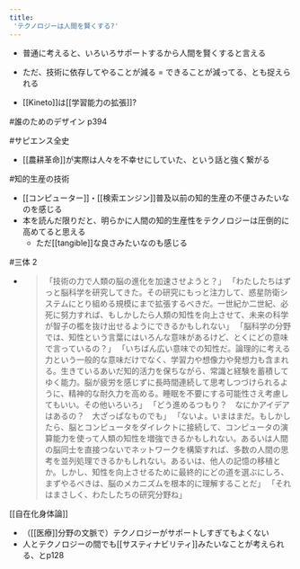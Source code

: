 ```yaml
---
title:
 'テクノロジーは人間を賢くする?'
---
```


- 普通に考えると、いろいろサポートするから人間を賢くすると言える
- ただ、技術に依存してやることが減る = できることが減ってる、とも捉えられる

- [[Kineto]]は[[学習能力の拡張]]?

#誰のためのデザイン p394

#サピエンス全史
- [[農耕革命]]が実際は人々を不幸せにしていた、という話と強く繋がる

#知的生産の技術
- [[コンピューター]]・[[検索エンジン]]普及以前の知的生産の不便さみたいなのを感じる
- 本を読んだ限りだと、明らかに人間の知的生産性をテクノロジーは圧倒的に高めてると思える
    - ただ[[tangible]]な良さみたいなのも感じる

#三体 2
- > 「技術の力で人類の脳の進化を加速させようと？」 「わたしたちはずっと脳科学を研究してきた。その研究にもっと注力して、惑星防衛システムにとり組める規模にまで拡張するべきだ。一世紀か二世紀、必死に努力すれば、もしかしたら人類の知性を向上させて、未来の科学が智子の檻を抜け出せるようにできるかもしれない」 「脳科学の分野では、知性という言葉にはいろんな意味があるけど、とくにどの意味で言っているの？」 「いちばん広い意味での知性だ。論理的に考える力という一般的な意味だけでなく、学習力や想像力や発想力も含まれる。生きているあいだ知的活力を保ちながら、常識と経験を蓄積してゆく能力。脳が疲労を感じずに長時間連続して思考しつづけられるように、精神的な耐久力を高める。睡眠を不要にする可能性さえ考慮してもいい。その他いろいろ」 「どう進めるつもり？　なにかアイデアはあるの？　大ざっぱなものでも」 「ないよ。いまはまだ。もしかしたら、脳とコンピュータをダイレクトに接続して、コンピュータの演算能力を使って人類の知性を増強できるかもしれない。あるいは人間の脳同士を直接つないでネットワークを構築すれば、多数の人間の思考を並列処理できるかもしれない。あるいは、他人の記憶の移植とか。しかし、知性を向上させるために最終的にどの道を選ぶにしろ、まずやるべきは、脳のメカニズムを根本的に理解することだ」 「それはまさしく、わたしたちの研究分野ね」

[[自在化身体論]]
- （[[医療]]分野の文脈で）テクノロジーがサポートしすぎてもよくない
- 人とテクノロジーの間でも[[サスティナビリティ]]みたいなことが考えられる、とp128
